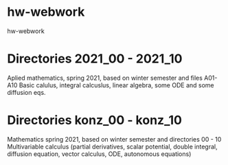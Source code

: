 # hw-webwork
hw-webwork


# Directories 2021_00 - 2021_10

Aplied mathematics, spring 2021, based on winter semester and files A01-A10
Basic calulus, integral calcuslus, linear algebra, some ODE and some diffusion eqs.

# Directories konz_00 - konz_10

Mathematics spring 2021, based on winter semester and directories 00 - 10
Multivariable calculus (partial derivatives, scalar potential, double integral, diffusion equation, vector calculus, ODE, autonomous equations)


